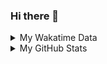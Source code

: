 ### Hi there 👋

<!--
**cdfmlr/cdfmlr** is a ✨ _special_ ✨ repository because its `README.md` (this file) appears on your GitHub profile.

Here are some ideas to get you started:

- 🔭 I’m currently working on ...
- 🌱 I’m currently learning ...
- 👯 I’m looking to collaborate on ...
- 🤔 I’m looking for help with ...
- 💬 Ask me about ...
- 📫 How to reach me: ...
- 😄 Pronouns: ...
- ⚡ Fun fact: ...
-->

<details>

<summary>My Wakatime Data</summary>

<!--START_SECTION:waka-->
![Lines of code](https://img.shields.io/badge/From%20Hello%20World%20I%27ve%20Written-7.4%20million%20lines%20of%20code-blue)

**🐱 My GitHub Data** 

> 📦 675.0 kB Used in GitHub's Storage 
 > 
> 🏆 751 Contributions in the Year 2023
 > 
> 🚫 Not Opted to Hire
 > 
> 📜 75 Public Repositories 
 > 
> 🔑 17 Private Repositories 
 > 
**I'm an Early 🐤** 

```text
🌞 Morning                1433 commits        ██████░░░░░░░░░░░░░░░░░░░   24.27 % 
🌆 Daytime                2449 commits        ██████████░░░░░░░░░░░░░░░   41.47 % 
🌃 Evening                1954 commits        ████████░░░░░░░░░░░░░░░░░   33.09 % 
🌙 Night                  69 commits          ░░░░░░░░░░░░░░░░░░░░░░░░░   01.17 % 
```
📅 **I'm Most Productive on Wednesday** 

```text
Monday                   691 commits         ███░░░░░░░░░░░░░░░░░░░░░░   11.70 % 
Tuesday                  1011 commits        ████░░░░░░░░░░░░░░░░░░░░░   17.12 % 
Wednesday                1016 commits        ████░░░░░░░░░░░░░░░░░░░░░   17.21 % 
Thursday                 802 commits         ███░░░░░░░░░░░░░░░░░░░░░░   13.58 % 
Friday                   876 commits         ████░░░░░░░░░░░░░░░░░░░░░   14.83 % 
Saturday                 804 commits         ███░░░░░░░░░░░░░░░░░░░░░░   13.62 % 
Sunday                   705 commits         ███░░░░░░░░░░░░░░░░░░░░░░   11.94 % 
```


**I Mostly Code in Go** 

```text
Go                       27 repos            ████████░░░░░░░░░░░░░░░░░   31.76 % 
Python                   19 repos            ██████░░░░░░░░░░░░░░░░░░░   22.35 % 
HTML                     5 repos             █░░░░░░░░░░░░░░░░░░░░░░░░   05.88 % 
Dart                     2 repos             █░░░░░░░░░░░░░░░░░░░░░░░░   02.35 % 
TypeScript               1 repo              ░░░░░░░░░░░░░░░░░░░░░░░░░   01.18 % 
```




 Last Updated on 24/05/2023 01:27:18 UTC
<!--END_SECTION:waka-->

</details>

<details>
 
 <summary>My GitHub Stats</summary>

[![CDFMLR's github stats](https://github-readme-stats.vercel.app/api?username=cdfmlr&count_private=true&show_icons=true)](https://github.com/anuraghazra/github-readme-stats)

</details>
